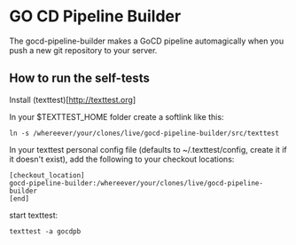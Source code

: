 GO CD Pipeline Builder
=====================

The gocd-pipeline-builder makes a GoCD pipeline automagically when you push a new git repository to your server.


How to run the self-tests
-------------------------

Install (texttest)[http://texttest.org]

In your $TEXTTEST_HOME folder create a softlink like this:

    ln -s /whereever/your/clones/live/gocd-pipeline-builder/src/texttest

In your texttest personal config file (defaults to ~/.texttest/config, create it if it doesn't exist), add the following to your checkout locations:

	[checkout_location]
	gocd-pipeline-builder:/whereever/your/clones/live/gocd-pipeline-builder
	[end]

start texttest:

    texttest -a gocdpb
